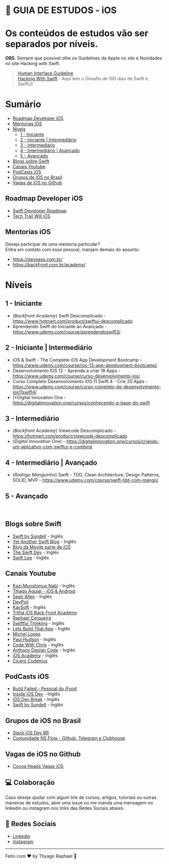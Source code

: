 # 🚀 GUIA DE ESTUDOS - iOS

# Os conteúdos de estudos vão ser separados por níveis.

**OBS.** Sempre que possível olhe os Guidelines da Apple no site e Novidades no site Hacking with Swift.

> [Human Interface Guideline](https://developer.apple.com/design/human-interface-guidelines/) <br />
> [Hacking With Swift](https://www.hackingwithswift.com/) - Aqui tem o Desafio de 100 dias de Swift e SwiftUI


# Sumário

- [Roadmap Developer iOS](#roadmap-developer-ios)
- [Mentorias iOS](#mentorias-ios)
- [Níveis](#níveis)
    - [1 - Iniciante](#1-iniciante)
    - [2 - Iniciante | Intermediário](#2-iniciante-|-intermediário)
    - [3 - Intermediário](#3-intermediário)
    - [4 - Intermediário | Avançado](#4-intermediário-|-avançado)
    - [5 - Avançado](#1-iniciante)
- [Blogs sobre Swift](#blogs-sobre-swift)
- [Canais Youtube](#canais-youtube)
- [PodCasts iOS](#podcasts-ios)
- [Grupos de iOS no Brasil](#grupos-de-ios-no-brasil)
- [Vagas de iOS no Github](#vagas-de-ios-no-brasil)


## Roadmap Developer iOS

- [Swift Developer Roadmap](https://trello.com/b/hLGyiEEE/swift-developer-roadmap)
- [Tech Trail Will iOS](https://trello.com/b/qmF8D42f/tech-trail-will-ios)


## Mentorias iOS
Deseja participar de uma mentoria particular? <br>
Entra em contato com esse pessoal, manjam demais do assunto.

- https://devpass.com.br/
- https://backfront.com.br/academy/


# Níveis

## 1 -  Iniciante

- (*Backfront Academy*) Swift Descomplicado - https://www.hotmart.com/product/swiftui-descomplicado
- Aprendendo Swift do Iniciante ao Avançado - https://www.udemy.com/course/aprendendoswift3/

## 2 - Iniciante | Intermediário

- iOS & Swift - The Complete iOS App Development Bootcamp - https://www.udemy.com/course/ios-13-app-development-bootcamp/
- Desenvolvimento IOS 12 - Aprenda a criar 18 Apps - https://www.udemy.com/course/curso-desenvolvimento-ios/
- Curso Completo Desenvolvimento iOS 11 Swift 4 - Crie 20 Apps - https://www.udemy.com/course/curso-completo-de-desenvolvimento-ios11swift4/
- (*Digital Innovation One - https://digitalinnovation.one/cursos/conhecendo-a-base-do-swift

## 3 - Intermediário

- (*Backfront Academy*) Viewcode Descomplicado - https://hotmart.com/product/viewcode-descomplicado
- (*Digital Innovation One*) - https://digitalinnovation.one/cursos/criando-um-aplicativo-com-swiftui-e-combine

## 4 - Intermediário | Avançado

- (*Rodrigo Manguinho*) Swift - TDD, Clean Architecture, Design Patterns, SOLID, MVP - https://www.udemy.com/course/swift-tdd-com-mango/

## 5 - Avançado

<br>

## Blogs sobre Swift
- [Swift by Sundell](https://www.swiftbysundell.com/) - Inglês
- [Yet Another Swift Blog](https://www.vadimbulavin.com/) - Inglês
- [Blog da Movile parte de iOS](https://movile.blog/categoria/ios/)
- [The Swift Dev](https://theswiftdev.com/) - Inglês
- [Swift Lee](https://www.avanderlee.com/) - Inglês


## Canais Youtube
- [Kazi Munshimun Nabi](https://www.youtube.com/c/AnikMunshimunNabi/videos) - Inglês
- [Thiago Aguiar - iOS & Android](https://www.youtube.com/c/TiagoAguiar/videos)
- [Sean Allen](https://www.youtube.com/c/SeanAllen/videos) - Inglês
- [DevPoli](https://www.youtube.com/c/DevPoli/videos)
- [KavSoft](https://www.youtube.com/c/Kavsoft/videos) - Inglês
- [Trilha iOS Back Front Academy](https://www.youtube.com/watch?v=fcloLxGcgpM&list=PLQ1R_-BgWHXRZgWpL4XYVhuF-IAMuBDEu)
- [Raphael Cerqueira](https://www.youtube.com/c/RaphaelCerqueira/videos)
- [Swiftful Thinking](https://www.youtube.com/c/SwiftfulThinking/videos) - Inglês
- [Lets Build That App](https://www.youtube.com/c/LetsBuildThatApp/videos) - Inglês
- [Michel Lopes](https://www.youtube.com/channel/UC_Z0xQUwA5G06-LZFnmR8MA/videos)
- [Paul Hudson](https://www.youtube.com/c/PaulHudson/videos) - Inglês
- [Code With Chris](https://www.youtube.com/c/CodeWithChris/videos) - Inglês
- [Anthony Design Code](https://www.youtube.com/channel/UC_BVkRTcuFMA_ZV7SsJ1eNA/videos) - Inglês
- [iOS Academy](https://www.youtube.com/c/iOSAcademy/videos) - Inglês
- [Cicero Codemus](https://www.youtube.com/c/C%C3%ADceroCamargoCODEMUS/videos)


## PodCasts iOS
- [Build Failed - Pessoal do iFood](https://podcasts.apple.com/br/podcast/build-failed-podcast/id1497071596)
- [Inside iOS Dev](https://insideiosdev.com/) - Inglês
- [iOS Dev Break](https://iosdevbreak.com/) - Inglês
- [Swift by Sundell](https://www.swiftbysundell.com/podcast/) - Inglês


## Grupos de iOS no Brasil
- [Slack iOS Dev BR](https://iosdevbr.herokuapp.com/)
- [Comunidade NS Flow - Github, Telegram e Clubhouse](https://nsflow.codes/)


## Vagas de iOS no Github
- [Cocoa Heads Vagas iOS](https://github.com/CocoaHeadsBrasil/vagas)


## 💻 Colaboração

Caso deseje ajudar com algum link de cursos, artigos, tutoriais ou outras maneiras de estudos, abre uma issue ou me manda uma mensagem no linkedin ou instagram nos links das Redes Sociais abaixo.


## 🔖 Redes Sociais

- [Linkedin](https://www.linkedin.com/mwlite/in/thyago-raphael-396b48215)
- [Instagram](https://www.instagram.com/traphael.dev/)
---

Feito com ♥  by Thyago Raphael :wave: